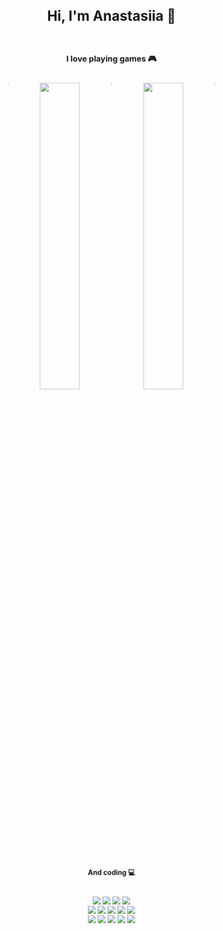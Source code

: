 <h1 align="center"> Hi, I'm Anastasiia 👋 </h1>
<br/>
<h3 align = "center"> I love playing games 🎮 </h3>

<br/>

<div align= "center">
  <img align="top" width="0.24%" src="https://user-images.githubusercontent.com/64330181/163661434-ce70399c-ccb3-4aba-a44d-4a5c3e1d957a.png" />
  <a href="https://annovo.github.io/chip-8/"><img width="40%" src= "https://media.giphy.com/media/2Mtqg8tdMHihNBartk/giphy.gif" /></a>
  <img align="top" width="0.24%" src="https://user-images.githubusercontent.com/64330181/163661434-ce70399c-ccb3-4aba-a44d-4a5c3e1d957a.png" />
  <a href="https://annovo.github.io/gameoflife/"><img width="40%" src= "https://media.giphy.com/media/pdeVwOLoDYMLBMVarQ/giphy.gif" /></a>
  <img align="top" width="0.24%" src="https://user-images.githubusercontent.com/64330181/163661434-ce70399c-ccb3-4aba-a44d-4a5c3e1d957a.png" />
</div>

<br/>

<div align= "center">
 <h4>And coding 💻 </h4>
<div>
<br/>

<div align="center">
  <div>
    <img src="https://img.shields.io/badge/React-20232A?style=for-the-badge&logo=react&logoColor=61DAFB" />
    <img src="https://img.shields.io/badge/Cypress-17202C?style=for-the-badge&logo=cypress&logoColor=white" />
    <img src="https://img.shields.io/badge/Redux-593D88?style=for-the-badge&logo=redux&logoColor=white" />
    <img src="https://img.shields.io/badge/Material%20UI-007FFF?style=for-the-badge&logo=mui&logoColor=white" />
  </div>
  <div>
    <img src="https://img.shields.io/badge/Node.js-339933?style=for-the-badge&logo=nodedotjs&logoColor=white" />
    <img src="https://img.shields.io/badge/Jest-C21325?style=for-the-badge&logo=jest&logoColor=white" />
    <img src="https://img.shields.io/badge/Express.js-000000?style=for-the-badge&logo=express&logoColor=white" />
    <img src="https://img.shields.io/badge/MongoDB-4EA94B?style=for-the-badge&logo=mongodb&logoColor=white" />
    <img src="https://img.shields.io/badge/PostgreSQL-316192?style=for-the-badge&logo=postgresql&logoColor=white" />
  </div>
  <div>
    <img src="https://img.shields.io/badge/JavaScript-323330?style=for-the-badge&logo=javascript&logoColor=F7DF1E" />
    <img src="https://img.shields.io/badge/TypeScript-007ACC?style=for-the-badge&logo=typescript&logoColor=white" />
    <img src="https://img.shields.io/badge/Java-ED8B00?style=for-the-badge&logo=java&logoColor=whit" />
    <img src="https://img.shields.io/badge/Python-FFD43B?style=for-the-badge&logo=python&logoColor=blue" />
    <img src="https://img.shields.io/badge/Ruby-CC342D?style=for-the-badge&logo=ruby&logoColor=white" />
  </div>
</div>
<!--
**annovo/annovo** is a ✨ _special_ ✨ repository because its `README.md` (this file) appears on your GitHub profile.

Here are some ideas to get you started:

- 🔭 I’m currently working on ...
- 🌱 I’m currently learning ...
- 👯 I’m looking to collaborate on ...
- 🤔 I’m looking for help with ...
- 💬 Ask me about ...
- 📫 How to reach me: ...
- 😄 Pronouns: ...
- ⚡ Fun fact: ...
-->
